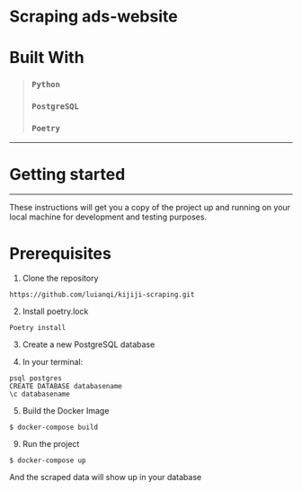 # Scraping ads-website

# Built With

> ### `Python`
> ### `PostgreSQL` 
> ### `Poetry`

---
# Getting started
---
These instructions will get you a copy of the project up and running on your local machine for development and testing purposes. 
# Prerequisites
1. Clone the repository
```
https://github.com/luianqi/kijiji-scraping.git
```
2. Install poetry.lock
```
Poetry install 
```
3. Create a new PostgreSQL database

4. In your terminal:
```
psql postgres
CREATE DATABASE databasename
\c databasename
```
5. Build the Docker Image
```
$ docker-compose build 
```
9. Run the project
```
$ docker-compose up
```
And the scraped data will show up in your database
